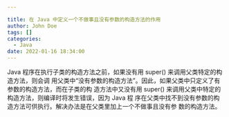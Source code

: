 ```yaml
---

title: 在 Java 中定义⼀个不做事且没有参数的构造⽅法的作⽤
author: John Doe
tags: []
categories:
  - Java
date: 2022-01-16 18:34:00
---
```

Java 程序在执⾏⼦类的构造⽅法之前，如果没有⽤ super() 来调⽤⽗类特定的构造⽅法，则会调
⽤⽗类中“没有参数的构造⽅法”。因此，如果⽗类中只定义了有参数的构造⽅法，⽽在⼦类的构
造⽅法中⼜没有⽤ super() 来调⽤⽗类中特定的构造⽅法，则编译时将发⽣错误，因为 Java 程
序在⽗类中找不到没有参数的构造⽅法可供执⾏。解决办法是在⽗类⾥加上⼀个不做事且没有参
数的构造⽅法。